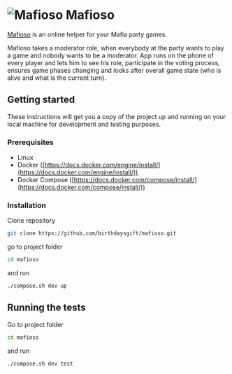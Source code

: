 # ![](https://raw.githubusercontent.com/birthdaysgift/mafioso/master/client/src/logo/logo50x50.png "Mafioso") Mafioso

[Mafioso](http://195.133.1.11:3000/) is an online helper for your Mafia party games.

Mafioso takes a moderator role, when everybody at the party wants to play a game and nobody wants to be a moderator. App runs on the phone of every player and lets him to see his role, participate in the voting process, ensures game phases changing and looks after overall game state (who is alive and what is the current turn). 

## Getting started

These instructions will get you a copy of the project up and running on your local machine for development and testing purposes. 

### Prerequisites

- Linux
- Docker ([https://docs.docker.com/engine/install/](https://docs.docker.com/engine/install/))
- Docker Compose ([https://docs.docker.com/compose/install/](https://docs.docker.com/compose/install/))

### Installation

Clone repository
```bash
git clone https://github.com/birthdaysgift/mafioso.git
```
go to project folder
```bash
cd mafioso
```
and run
```bash
./compose.sh dev up
```

## Running the tests

Go to project folder
```bash
cd mafioso
```
and run
```bash
./compose.sh dev test
```